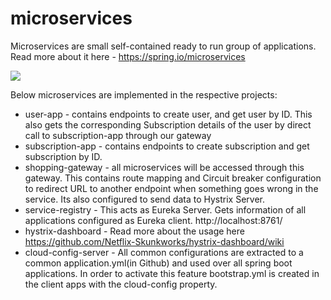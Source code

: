 # microservices

Microservices are small self-contained ready to run group of applications. Read more about it here - https://spring.io/microservices

![](https://spring.io/images/diagram-microservices-88e01c7d34c688cb49556435c130d352.svg)

Below microservices are implemented in the respective projects:

- user-app - contains endpoints to create user, and get user by ID. This also gets the corresponding Subscription details of the user by direct call to subscription-app through our gateway
- subscription-app - contains endpoints to create subscription and get subscription by ID.
- shopping-gateway - all microservices will be accessed through this gateway. This contains route mapping and Circuit breaker configuration to redirect URL to another endpoint when something goes wrong in the service. Its also configured to send data to Hystrix Server.
- service-registry - This acts as Eureka Server. Gets information of all applications configured as Eureka client. http://localhost:8761/
- hystrix-dashboard - Read more about the usage here https://github.com/Netflix-Skunkworks/hystrix-dashboard/wiki
- cloud-config-server - All common configurations are extracted to a common application.yml(in Github) and used over all spring boot applications. In order to activate this feature bootstrap.yml is created in the client apps with the cloud-config property.
